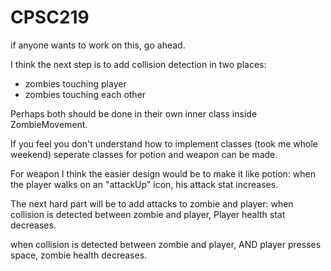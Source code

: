 # CPSC219

if anyone wants to work on this, go ahead.

I think the next step is to add collision detection in two places:
  - zombies touching player
  - zombies touching each other
  
Perhaps both should be done in their own inner class inside ZombieMovement.

If you feel you don't understand how to implement classes (took me whole weekend)
seperate classes for potion and weapon can be made. 

For weapon I think the easier design would be to make it like potion:
  when the player walks on an "attackUp" icon, his attack stat increases.
  
The next hard part will be to add attacks to zombie and player:
  when collision is detected between zombie and player,  Player health stat
  decreases.
  
  when collision is detected between zombie and player, AND player presses space, 
  zombie health decreases.
